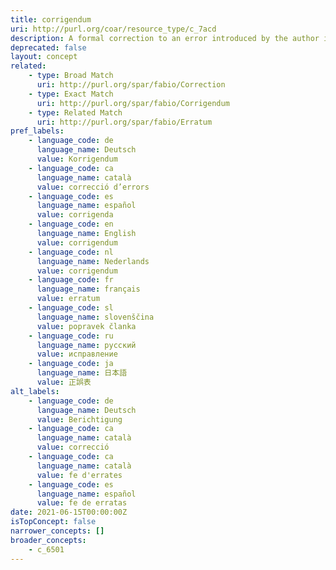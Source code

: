 ```yaml
---
title: corrigendum
uri: http://purl.org/coar/resource_type/c_7acd
description: A formal correction to an error introduced by the author into a previously published document. (adapted from https://sparontologies.github.io/fabio/current/fabio.html#d4e2712)
deprecated: false
layout: concept
related:
    - type: Broad Match
      uri: http://purl.org/spar/fabio/Correction
    - type: Exact Match
      uri: http://purl.org/spar/fabio/Corrigendum
    - type: Related Match
      uri: http://purl.org/spar/fabio/Erratum
pref_labels:
    - language_code: de
      language_name: Deutsch
      value: Korrigendum
    - language_code: ca
      language_name: català
      value: correcció d’errors
    - language_code: es
      language_name: español
      value: corrigenda
    - language_code: en
      language_name: English
      value: corrigendum
    - language_code: nl
      language_name: Nederlands
      value: corrigendum
    - language_code: fr
      language_name: français
      value: erratum
    - language_code: sl
      language_name: slovenščina
      value: popravek članka
    - language_code: ru
      language_name: русский
      value: исправление
    - language_code: ja
      language_name: 日本語
      value: 正誤表
alt_labels:
    - language_code: de
      language_name: Deutsch
      value: Berichtigung
    - language_code: ca
      language_name: català
      value: correcció
    - language_code: ca
      language_name: català
      value: fe d'errates
    - language_code: es
      language_name: español
      value: fe de erratas
date: 2021-06-15T00:00:00Z
isTopConcept: false
narrower_concepts: []
broader_concepts:
    - c_6501
---
```


